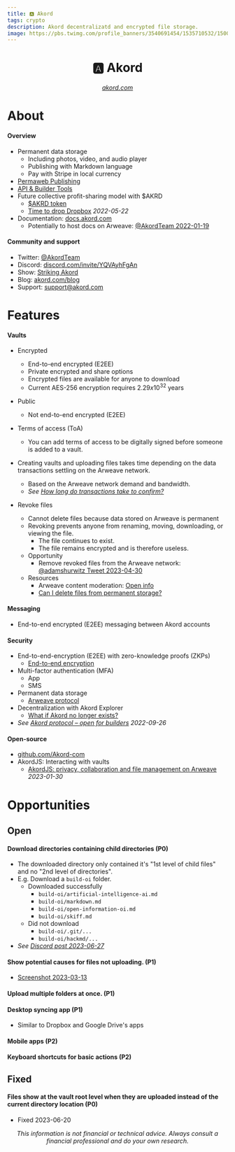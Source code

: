 ```yaml
---
title: 🅰 Akord
tags: crypto
description: Akord decentralizatd and encrypted file storage.
image: https://pbs.twimg.com/profile_banners/3540691454/1535710532/1500x500
---
```


<h1 style="text-align: center;">🅰 Akord</h1>

<p style="text-align: center; 
          font-style: italic;">
    <a href="https://akord.com" target="_blank">akord.com</a>
</p>

# About

#### Overview

- Permanent data storage
    - Including photos, video, and audio player
    - Publishing with Markdown language
    - Pay with Stripe in local currency
- [Permaweb Publishing](https://akord.com/products/web-app)
- [API & Builder Tools](https://akord.com/products/api)
- Future collective profit-sharing model with $AKRD
    - [$AKRD token](https://docs.akord.com/overview/about/usdakrd-token)
    - [Time to drop Dropbox](https://akord.com/blog/time-to-drop-dropbox) *2022-05-22*
- Documentation: [docs.akord.com](https://docs.akord.com)
    - Potentially to host docs on Arweave: [@AkordTeam 2022-01-19](https://twitter.com/AkordTeam/status/1616076783757193218)

#### Community and support

- Twitter: [@AkordTeam](https://twitter.com/AkordTeam)
- Discord: [discord.com/invite/YQVAyhFgAn](https://discord.com/invite/YQVAyhFgAn)
- Show: [Striking Akord](https://pca.st/ovg8l9ep)
- Blog: [akord.com/blog](https://akord.com/blog)
- Support: [support@akord.com](mailto:support@akord.com)

# Features

#### Vaults

- Encrypted
    - End-to-end encrypted (E2EE)
    - Private encrypted and share options
    - Encrypted files are available for anyone to download
    - Current AES-256 encryption requires $2.29x10^{32}$ years

- Public
    - Not end-to-end encrypted (E2EE)
- Terms of access (ToA)
    - You can add terms of access to be digitally signed before someone is added to a vault.
- Creating vaults and uploading files takes time depending on the data transactions settling on the Arweave network.
    - Based on the Arweave network demand and bandwidth.
    - *See [How long do transactions take to confirm?](https://docs.akord.com/v/app-docs/frequently-asked-questions/how-long-do-transactions-take-to-confirm)*
- Revoke files
    - Cannot delete files because data stored on Arweave is permanent
    - Revoking prevents anyone from renaming, moving, downloading, or viewing the file.
        - The file continues to exist.
        - The file remains encrypted and is therefore useless. 
    - Opportunity
        - Remove revoked files from the Arweave network: [@adamshurwitz Tweet 2023-04-30](https://twitter.com/adamshurwitz/status/1652718211052322817)
    - Resources
        - Arweave content moderation: [Open info](https://hackmd.io/@openinfo/arweave#Content-moderation)
        - [Can I delete files from permanent storage?](https://docs.akord.com/v/app-docs/frequently-asked-questions/can-i-delete-files-from-the-blockchain)

#### Messaging

- End-to-end encrypted (E2EE) messaging between Akord accounts

#### Security

- End-to-end-encryption (E2EE) with zero-knowledge proofs (ZKPs)
    - [End-to-end encryption](https://docs.akord.com/learn/end-to-end-encryption)
- Multi-factor authentication (MFA)
    - App
    - SMS
- Permanent data storage
    - [Arweave protocol](https://docs.akord.com/v/app-docs/arweave/arweave-protocol)
- Decentralization with Akord Explorer
    - [What if Akord no longer exists?](https://docs.akord.com/v/app-docs/frequently-asked-questions/what-if-akord-no-longer-exists)
- *See [Akord protocol – open for builders](https://akord.com/blog/the-akord-protocol-open-for-builders) 2022-09-26*

#### Open-source

- [github.com/Akord-com](https://github.com/Akord-com)
- AkordJS: Interacting with vaults
    - [AkordJS: privacy, collaboration and file management on Arweave](https://akord.com/blog/akordjs-privacy-collaboration-and-file-management-on-arweave) *2023-01-30*

# Opportunities

## Open

#### Download directories containing child directories (P0)

- The downloaded directory only contained it's "1st level of child files" and no "2nd level of directories".
- E.g. Download a `build-oi` folder.
  - Downloaded successfully
    - `build-oi/artificial-intelligence-ai.md`
    - `build-oi/markdown.md`
    - `build-oi/open-information-oi.md`
    - `build-oi/skiff.md`
  - Did not download
    - `build-oi/.git/...`
    - `build-oi/hackmd/...`
- *See [Discord post 2023-06-27](https://discord.com/channels/890229689019432981/890867529231237140/1123344661545758720)*

#### Show potential causes for files not uploading. (P1)

- [Screenshot 2023-03-13](https://drive.proton.me/urls/KQV6V4YCHM#cL8rBHUDdpMF)

#### Upload multiple folders at once. (P1)

#### Desktop syncing app (P1)

- Similar to Dropbox and Google Drive's apps

#### Mobile apps (P2)

#### Keyboard shortcuts for basic actions (P2)

## Fixed

#### Files show at the vault root level when they are uploaded instead of the current directory location (P0)

- Fixed 2023-06-20

<p style="text-align: center; font-style: italic">This information is not financial or technical advice. Always consult a financial professional and do your own research.</p>